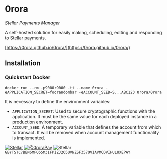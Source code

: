 # 0rora

_Stellar Payments Manager_

A self-hosted solution for easily making, scheduling, editing and responding to Stellar payments.

[https://0rora.github.io/0rora/](https://0rora.github.io/0rora/)


## Installation

### Quickstart Docker

`docker run --rm -p9000:9000 -ti --name 0rora -eAPPLICATION_SECRET=foorandombar -eACCOUNT_SEED=S...ABC123 0rora/0rora`

It is necessary to define the environment variables:

* `APPLICATION_SECRET`: Used to secure cryptographic functions with the application. 
                        It must be the same value for each deployed instance in a production environment.
* `ACCOUNT_SEED`: A temporary variable that defines the account from which to transact. It will be removed when
                  account management functionality is implemented.


[![Stellar](https://0rora.github.io/0rora/images/web-ico.png "Stellar Rocket")](https://0rora.github.io/0rora/) [![@0roraPay](https://0rora.github.io/0rora/images/twitter-ico.png)](https://twitter.com/0roraPay)
![Stellar](https://0rora.github.io/0rora/images/stellar-ico.png "Stellar Rocket") `GBYTSTC7BBN6MFO55M3IFPIZJ2O5UVNZSF357OVIAVMCDVIHULUXEPAY`
